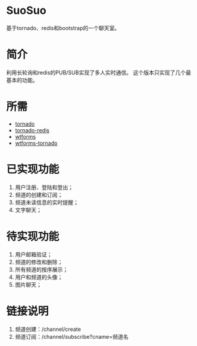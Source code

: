 SuoSuo
===========
基于tornado、redis和bootstrap的一个聊天室。

简介
===========
利用长轮询和redis的PUB/SUB实现了多人实时通信。
这个版本只实现了几个最基本的功能。

所需
===========
 * [tornado](https://github.com/tornadoweb/tornado)
 * [tornado-redis](https://github.com/leporo/tornado-redis)
 * [wtforms](https://github.com/wtforms/wtforms)
 * [wtforms-tornado](https://github.com/puentesarrin/wtforms-tornado)

已实现功能
===========
1. 用户注册、登陆和登出；
2. 频道的创建和订阅；
3. 频道未读信息的实时提醒；
4. 文字聊天；

待实现功能
===========
1. 用户邮箱验证；
2. 频道的修改和删除；
3. 所有频道的按序展示；
4. 用户和频道的头像；
5. 图片聊天；

链接说明
===========
1. 频道创建：/channel/create
2. 频道订阅：/channel/subscribe?cname=频道名

